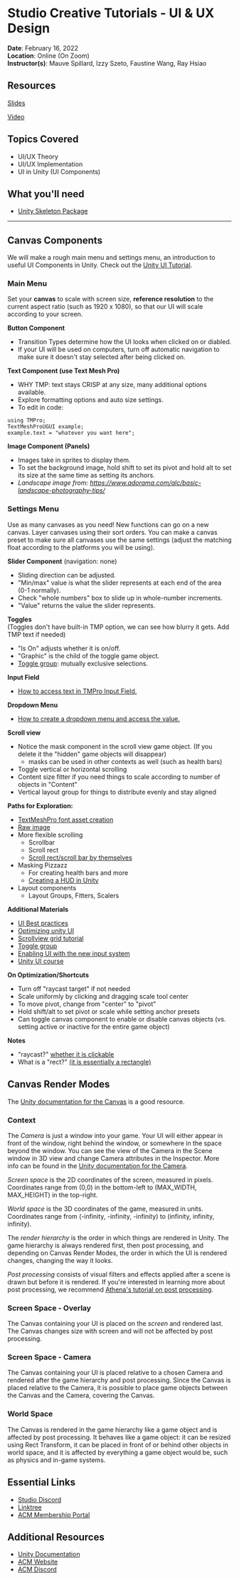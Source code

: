 # Studio Creative Tutorials - UI & UX Design
 
**Date**: February 16, 2022<br>
**Location**: Online (On Zoom)<br>
**Instructor(s)**: Mauve Spillard, Izzy Szeto, Faustine Wang, Ray Hsiao
 
## Resources
[Slides](https://docs.google.com/presentation/d/1NLSH-O6HlAjAkD2QMGLmoSrs5iogmbQl7fjtGaVB_-k/edit#slide=id.p)

[Video]()
 
## Topics Covered
* UI/UX Theory
* UI/UX Implementation
* UI in Unity (UI Components)
 
## What you'll need
* [Unity Skeleton Package](https://drive.google.com/file/d/1Z9d0-3XrcYnCS2uoVOesONbDHvxbQbUQ/view?usp=sharing)

---

## Canvas Components
We will make a rough main menu and settings menu, an introduction to useful UI Components in Unity. Check out the [Unity UI Tutorial](https://learn.unity.com/tutorial/ui-componentsv).

### Main Menu
Set your **canvas** to scale with screen size, **reference resolution** to the current aspect ratio (such as 1920 x 1080), so that our UI will scale according to your screen.

**Button Component**
* Transition Types determine how the UI looks when clicked on or diabled.
* If your UI will be used on computers, turn off automatic navigation to make sure it doesn't stay selected after being clicked on.

**Text Component (use Text Mesh Pro)**
* WHY TMP: text stays CRISP at any size, many additional options available.
* Explore formatting options and auto size settings.
* To edit in code:
```
using TMPro;
TextMeshProUGUI example;
example.text = "whatever you want here";
```

**Image Component (Panels)**
* Images take in sprites to display them.
* To set the background image, hold shift to set its pivot and hold alt to set its size at the same time as setting its anchors.
* *Landscape image from: https://www.adorama.com/alc/basic-landscape-photography-tips/*

### Settings Menu
Use as many canvases as you need! New functions can go on a new canvas. Layer canvases using their sort orders. You can make a canvas preset to make sure all canvases use the same settings (adjust the matching float according to the platforms you will be using).

**Slider Component** (navigation: none)
* Sliding direction can be adjusted.
* "Min/max" value is what the slider represents at each end of the area (0-1 normally).
* Check "whole numbers" box to slide up in whole-number increments.
* "Value" returns the value the slider represents.

**Toggles** <br>
(Toggles don't have built-in TMP option, we can see how blurry it gets. Add TMP text if needed)
* "Is On" adjusts whether it is on/off.
* "Graphic" is the child of the toggle game object.
* [Toggle group](https://docs.unity3d.com/Packages/com.unity.ugui@1.0/manual/script-ToggleGroup.html): mutually exclusive selections.

**Input Field**
* [How to access text in TMPro Input Field.](https://stackoverflow.com/questions/57223275/access-the-tm-pro-inputfield-text-in-unity)

**Dropdown Menu**
* [How to create a dropdown menu and access the value.](https://www.youtube.com/watch?v=5onggHOiZaw)

**Scroll view**
* Notice the mask component in the scroll view game object. (If you delete it the "hidden" game objects will disappear)
    * masks can be used in other contexts as well (such as health bars)
* Toggle vertical or horizontal scrolling
* Content size fitter if you need things to scale according to number of objects in "Content"
* Vertical layout group for things to distribute evenly and stay aligned

**Paths for Exploration:**
* [TextMeshPro font asset creation](https://learn.unity.com/tutorial/textmesh-pro-font-asset-creation)
* [Raw image](https://answers.unity.com/questions/1070280/raw-image-vs-image.html)
* More flexible scrolling
    * Scrollbar
    * Scroll rect
    * [Scroll rect/scroll bar by themselves](https://www.youtube.com/watch?v=rAqyi85IAJ0&ab_channel=CocoCode)
* Masking Pizzazz
    * For creating health bars and more
    * [Creating a HUD in Unity](https://learn.unity.com/tutorial/visual-styling-ui-head-up-display)
* Layout components
    * Layout Groups, Fitters, Scalers


**Additional Materials**
* [UI Best practices](https://medium.com/@dariarodionovano/unity-ui-best-practices-40964a7a9aba)
* [Optimizing unity UI](https://learn.unity.com/tutorial/optimizing-unity-ui)
* [Scrollview grid tutorial](https://blog.studica.com/unity-ui-tutorial-scroll-grid)
* [Toggle group](https://docs.unity3d.com/Packages/com.unity.ugui@1.0/manual/script-ToggleGroup.html)
* [Enabling UI with the new input system](https://www.youtube.com/watch?v=TBcfhJoCVQo)
* [Unity UI course](https://learn.unity.com/tutorial/ui-components#)

**On Optimization/Shortcuts**
* Turn off "raycast target" if not needed
* Scale uniformly by clicking and dragging scale tool center
* To move pivot, change from "center" to "pivot"
* Hold shift/alt to set pivot or scale while setting anchor presets
* Can toggle canvas component to enable or disable canvas objects (vs. setting active or inactive for the entire game object)

**Notes**
* "raycast?" [whether it is clickable](https://answers.unity.com/questions/1099030/raycast-target-on-ui-elements.html)
* What is a "rect?" [(it is essentially a rectangle)](https://docs.unity3d.com/ScriptReference/Rect.html)



## Canvas Render Modes
The [Unity documentation for the Canvas](https://docs.unity3d.com/2020.1/Documentation/Manual/UICanvas.html) is a good resource.

### Context
The *Camera* is just a window into your game. Your UI will either appear in front of the window, right behind the window, or somewhere in the space beyond the window. You can see the view of the Camera in the Scene window in 3D view and change Camera attributes in the Inspector. More info can be found in the [Unity documentation for the Camera](https://docs.unity3d.com/Manual/class-Camera.html).

*Screen space* is the 2D coordinates of the screen, measured in pixels. Coordinates range from (0,0) in the bottom-left to (MAX_WIDTH, MAX_HEIGHT) in the top-right.

*World space* is the 3D coordinates of the game, measured in units. Coordinates range from (-infinity, -infinity, -infinity) to (infinity, infinity, infinity).

The *render hierarchy* is the order in which things are rendered in Unity. The game hierarchy is always rendered first, then post processing, and depending on Canvas Render Modes, the order in which the UI is rendered changes, changing the way it looks.

*Post processing* consists of visual filters and effects applied after a scene is drawn but before it is rendered. If you're interested in learning more about post processing, we recommend [Athena's tutorial on post processing](https://github.com/uclaacm/studio-creative-tutorials/tree/fall-21/Post%20Processing).

### Screen Space - Overlay
The Canvas containing your UI is placed on the *screen* and rendered last. The Canvas changes size with screen and will not be affected by post processing.

### Screen Space - Camera
The Canvas containing your UI is placed relative to a chosen Camera and rendered after the game hierarchy and post processing. Since the Canvas is placed relative to the Camera, it is possible to place game objects between the Canvas and the Camera, covering the Canvas. 

### World Space
The Canvas is rendered in the game hierarchy like a game object and is affected by post processing. It behaves like a game object: it can be resized using Rect Transform, it can be placed in front of or behind other objects in world space, and it is affected by everything a game object would be, such as physics and in-game systems.

## Essential Links
- [Studio Discord](https://discord.com/invite/bBk2Mcw)
- [Linktree](https://linktr.ee/acmstudio)
- [ACM Membership Portal](https://members.uclaacm.com/)
## Additional Resources
- [Unity Documentation](https://docs.unity3d.com/Manual/index.html)
- [ACM Website](https://www.uclaacm.com/)
- [ACM Discord](https://discord.com/invite/eWmzKsY)
